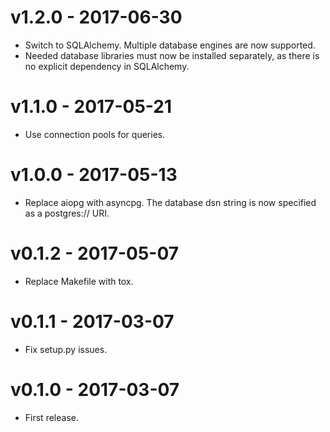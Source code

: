 # v1.2.0 - 2017-06-30

- Switch to SQLAlchemy. Multiple database engines are now supported.
- Needed database libraries must now be installed separately, as there is no
  explicit dependency in SQLAlchemy.


# v1.1.0 - 2017-05-21

- Use connection pools for queries.


# v1.0.0 - 2017-05-13

- Replace aiopg with asyncpg. The database dsn string is now specified as a
  postgres:// URI.


# v0.1.2 - 2017-05-07

- Replace Makefile with tox.


# v0.1.1 - 2017-03-07

- Fix setup.py issues.


# v0.1.0 - 2017-03-07

- First release.
